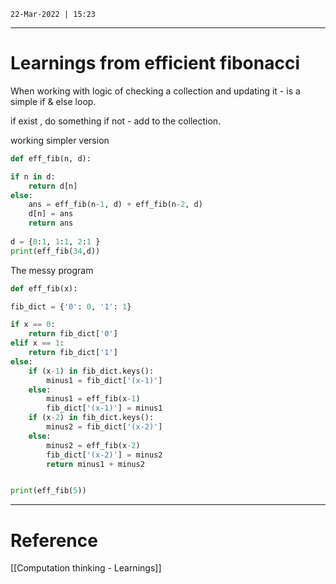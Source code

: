 `22-Mar-2022 | 15:23`


---
# Learnings from efficient fibonacci


When working with logic of checking a collection and updating it - is a simple if & else loop.

if exist , do something
if not - add to the collection.

working simpler version

```py
def eff_fib(n, d):

if n in d:
	return d[n]
else:
	ans = eff_fib(n-1, d) + eff_fib(n-2, d)
	d[n] = ans
	return ans
  
d = {0:1, 1:1, 2:1 }
print(eff_fib(34,d))
```

The messy program

```py
def eff_fib(x):

fib_dict = {'0': 0, '1': 1}

if x == 0:
	return fib_dict['0']
elif x == 1:
	return fib_dict['1']
else:
	if (x-1) in fib_dict.keys():
		minus1 = fib_dict['(x-1)']
	else:
		minus1 = eff_fib(x-1)
		fib_dict['(x-1)'] = minus1
	if (x-2) in fib_dict.keys():
		minus2 = fib_dict['(x-2)']
	else:
		minus2 = eff_fib(x-2)
		fib_dict['(x-2)'] = minus2
		return minus1 + minus2


print(eff_fib(5))
```


---
# Reference
[[Computation thinking - Learnings]]
